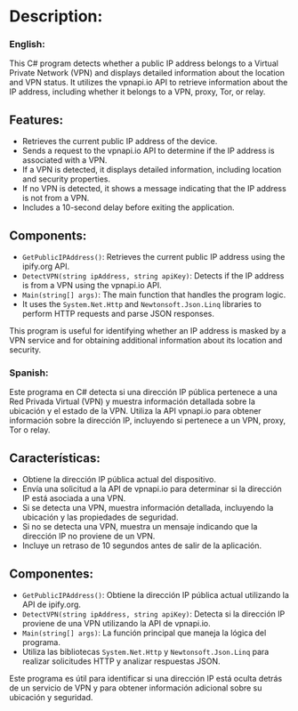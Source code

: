 # **Description:**

### **English:**
This C# program detects whether a public IP address belongs to a Virtual Private Network (VPN) and displays detailed information about the location and VPN status. It utilizes the vpnapi.io API to retrieve information about the IP address, including whether it belongs to a VPN, proxy, Tor, or relay.

## **Features:**
- Retrieves the current public IP address of the device.
- Sends a request to the vpnapi.io API to determine if the IP address is associated with a VPN.
- If a VPN is detected, it displays detailed information, including location and security properties.
- If no VPN is detected, it shows a message indicating that the IP address is not from a VPN.
- Includes a 10-second delay before exiting the application.

## **Components:**
- `GetPublicIPAddress()`: Retrieves the current public IP address using the ipify.org API.
- `DetectVPN(string ipAddress, string apiKey)`: Detects if the IP address is from a VPN using the vpnapi.io API.
- `Main(string[] args)`: The main function that handles the program logic.
- It uses the `System.Net.Http` and `Newtonsoft.Json.Linq` libraries to perform HTTP requests and parse JSON responses.

This program is useful for identifying whether an IP address is masked by a VPN service and for obtaining additional information about its location and security.

### **Spanish:**
Este programa en C# detecta si una dirección IP pública pertenece a una Red Privada Virtual (VPN) y muestra información detallada sobre la ubicación y el estado de la VPN. Utiliza la API vpnapi.io para obtener información sobre la dirección IP, incluyendo si pertenece a un VPN, proxy, Tor o relay.

## **Características:**
- Obtiene la dirección IP pública actual del dispositivo.
- Envía una solicitud a la API de vpnapi.io para determinar si la dirección IP está asociada a una VPN.
- Si se detecta una VPN, muestra información detallada, incluyendo la ubicación y las propiedades de seguridad.
- Si no se detecta una VPN, muestra un mensaje indicando que la dirección IP no proviene de un VPN.
- Incluye un retraso de 10 segundos antes de salir de la aplicación.

## **Componentes:**
- `GetPublicIPAddress()`: Obtiene la dirección IP pública actual utilizando la API de ipify.org.
- `DetectVPN(string ipAddress, string apiKey)`: Detecta si la dirección IP proviene de una VPN utilizando la API de vpnapi.io.
- `Main(string[] args)`: La función principal que maneja la lógica del programa.
- Utiliza las bibliotecas `System.Net.Http` y `Newtonsoft.Json.Linq` para realizar solicitudes HTTP y analizar respuestas JSON.

Este programa es útil para identificar si una dirección IP está oculta detrás de un servicio de VPN y para obtener información adicional sobre su ubicación y seguridad.

